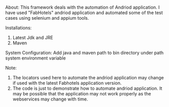 About:
This framework deals with the automation of Andriod application. I have used "FabHotels" andriod application and automated some of the test cases using selenium and appium tools.

Installations:
1. Latest Jdk and JRE
2. Maven

System Configuration:
Add java and maven path to bin directory under path system environment variable

Note:
1. The locators used here to automate the andriod application may change if used with the latest Fabhotels application version.
2. The code is just to demonstrate how to automate andriod application. It may be possible that the application may not work properly as the webservices may change with time.
